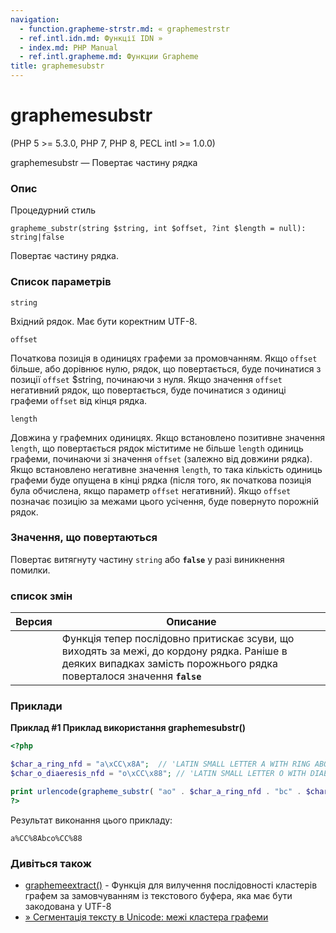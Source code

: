 ```yaml
---
navigation:
  - function.grapheme-strstr.md: « graphemestrstr
  - ref.intl.idn.md: Функції IDN »
  - index.md: PHP Manual
  - ref.intl.grapheme.md: Функции Grapheme
title: graphemesubstr
---
```

# graphemesubstr

(PHP 5 >= 5.3.0, PHP 7, PHP 8, PECL intl >= 1.0.0)

graphemesubstr — Повертає частину рядка

### Опис

Процедурний стиль

```methodsynopsis
grapheme_substr(string $string, int $offset, ?int $length = null): string|false
```

Повертає частину рядка.

### Список параметрів

`string`

Вхідний рядок. Має бути коректним UTF-8.

`offset`

Початкова позиція в одиницях графеми за промовчанням. Якщо `offset` більше, або дорівнює нулю, рядок, що повертається, буде починатися з позиції `offset` $string, починаючи з нуля. Якщо значення `offset` негативний рядок, що повертається, буде починатися з одиниці графеми `offset` від кінця рядка.

`length`

Довжина у графемних одиницях. Якщо встановлено позитивне значення `length`, що повертається рядок міститиме не більше `length` одиниць графеми, починаючи зі значення `offset` (залежно від довжини рядка). Якщо встановлено негативне значення `length`, то така кількість одиниць графеми буде опущена в кінці рядка (після того, як початкова позиція була обчислена, якщо параметр `offset` негативний). Якщо `offset` позначає позицію за межами цього усічення, буде повернуто порожній рядок.

### Значення, що повертаються

Повертає витягнуту частину `string` або **`false`** у разі виникнення помилки.

### список змін

| Версия | Описание |
| --- | --- |
|  | Функція тепер послідовно притискає зсуви, що виходять за межі, до кордону рядка. Раніше в деяких випадках замість порожнього рядка поверталося значення **`false`** |

### Приклади

**Приклад #1 Приклад використання **graphemesubstr()****

```php
<?php

$char_a_ring_nfd = "a\xCC\x8A";  // 'LATIN SMALL LETTER A WITH RING ABOVE' (U+00E5) normalization form "D"
$char_o_diaeresis_nfd = "o\xCC\x88"; // 'LATIN SMALL LETTER O WITH DIAERESIS' (U+00F6) normalization form "D"

print urlencode(grapheme_substr( "ao" . $char_a_ring_nfd . "bc" . $char_o_diaeresis_nfd . "O", 2, -1 ));
?>
```

Результат виконання цього прикладу:

```
a%CC%8Abco%CC%88
```

### Дивіться також

-   [graphemeextract()](function.grapheme-extract.md) - Функція для вилучення послідовності кластерів графем за замовчуванням із текстового буфера, яка має бути закодована у UTF-8
-   [»  Сегментація тексту в Unicode: межі кластера графеми](http://unicode.org/reports/tr29/#Grapheme_Cluster_Boundaries)
